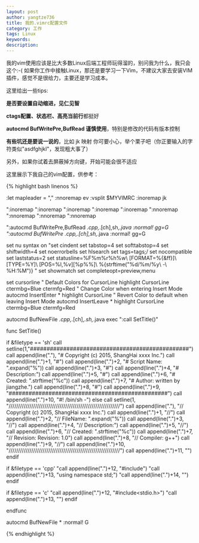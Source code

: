 ```yaml
---
layout: post
author: yangtze736
title: 我的.vimrc配置文件
category: 工作
tags: Linux
keywords:
description:
---
```


我的vim使用应该是比大多数Linux后端工程师玩得溜的，别问我为什么，我只会这个:-( 如果你工作中接触Linux，那还是要学习一下Vim，不建议大家去安装VIM插件，感觉不是很给力，主要还是学习成本。

这里给出一些tips:

**是否要设置自动缩进，见仁见智**

**ctags配置、状态栏、高亮当前行**都挺好

**autocmd BufWritePre,BufRead 谨慎使用**，特别是修改的代码有版本控制

**有些坑还是要说一说的**，比如 jk 映射 <esc> 你可要小心，举个栗子吧（你正要输入的字符类似"asdfghjkl"，发现粗大事了）

另外，如果你试着去屏蔽掉方向键，开始可能会很不适应

这里展示下我自己的vim配置，供参考：

<!-- more -->

{% highlight bash linenos %}

:let mapleader = ","
:nnoremap <leader>ev :vsplit $MYVIMRC<cr>
:inoremap jk <esc>

":inoremap <esc> <nop>
":inoremap <left> <nop>
":inoremap <right> <nop>
":inoremap <up> <nop>
":inoremap <down> <nop>
":nnoremap <left> <nop>
":nnoremap <right> <nop>
":nnoremap <up> <nop>
":nnoremap <down> <nop>

":autocmd BufWritePre,BufRead *.cpp,*.[ch],sh,*.java :normal! gg=G
":autocmd BufWritePre *.cpp,*.[ch],sh,*.java :normal! gg=G


set nu
syntax on
"set cindent
set tabstop=4
set softtabstop=4
set shiftwidth=4
set noerrorbells
set hlsearch
set tags=tags;/
set nocompatible
set laststatus=2
set statusline=%F%m%r%h%w\ [FORMAT=%{&ff}]\ [TYPE=%Y]\ [POS=%l,%v][%p%%]\ %{strftime(\"%d/%m/%y\ -\ %H:%M\")} "
set showmatch
set completeopt=preview,menu

set cursorline
" Default Colors for CursorLine
highlight  CursorLine ctermbg=Blue ctermfg=Red
" Change Color when entering Insert Mode
autocmd InsertEnter * highlight  CursorLine
" Revert Color to default when leaving Insert Mode
autocmd InsertLeave * highlight  CursorLine ctermbg=Blue ctermfg=Red


autocmd BufNewFile *.cpp,*.[ch],*.sh,*.java exec ":call SetTitle()"

func SetTitle()

if &filetype == 'sh'
call setline(1,"\################################################")
call append(line("."), "\# Copyright (c) 2015, ShangHai xxxx Inc.")
call append(line(".")+1, "\#")
call append(line(".")+2, "\# Script Name: ".expand("%"))
call append(line(".")+3, "\#")
call append(line(".")+4, "\# Description:")
call append(line(".")+5, "\#")
call append(line(".")+6, "\# Created: ".strftime("%c"))
call append(line(".")+7, "\# Author: written by jiangzhe.")
call append(line(".")+8, "\#")
call append(line(".")+9, "\################################################")
call append(line(".")+10, "\#! /bin/sh -")
else
call setline(1, "///////////////////////////////////////////////////////////")
call append(line("."), "// Copyright (c) 2015, ShangHai xxxx Inc.")
call append(line(".")+1, "//")
call append(line(".")+2, "// FileName: ".expand("%"))
call append(line(".")+3, "//")
call append(line(".")+4, "// Description:")
call append(line(".")+5, "//")
call append(line(".")+6, "// Created: ".strftime("%c"))
call append(line(".")+7, "// Revision: Revision: 1.0")
call append(line(".")+8, "// Compiler: g++")
call append(line(".")+9, "//")
call append(line(".")+10, "///////////////////////////////////////////////////////////")
call append(line(".")+11, "")
endif

if &filetype == 'cpp'
"call append(line(".")+12, "#include<iostream>")
"call append(line(".")+13, "using namespace std;")
"call append(line(".")+14, "")
endif

if &filetype == 'c'
"call append(line(".")+12, "#include<stdio.h>")
"call append(line(".")+13, "")
endif

endfunc

autocmd BufNewFile * :normal! G

{% endhighlight %}
